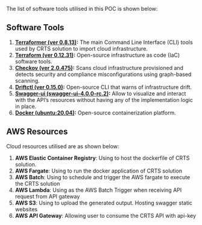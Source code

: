 The list of software tools utilised in this POC is shown below:

## Software Tools

1. **[Terraformer (ver 0.8.13)](https://github.com/GoogleCloudPlatform/terraformer ':target=_blank'):** The main Command Line Interface (CLI) tools used by CRTS solution to import cloud infrastructure.
2. **[Terraform (ver 0.12.31)](https://www.terraform.io/ ':target=_blank'):** Open-source infrastructure as code (IaC) software tools.
3. **[Checkov (ver 2.0.475)](https://www.checkov.io/ ':target=_blank'):** Scans cloud infrastructure provisioned and detects security and compliance misconfigurations using graph-based scanning.
4. **[Driftctl (ver 0.15.0)](https://driftctl.com/ ':target=_blank'):** Open-source CLI that warns of infrastructure drift.
5. **[Swagger-ui (swagger-ui-4.0.0-rc.2)](https://github.com/swagger-api/swagger-ui ':target=_blank'):** Allow to visualize and interact with the API’s resources without having any of the implementation logic in place.
6. **[Docker (ubuntu:20.04)](https://www.docker.com/ ':target=_blank'):** Open-source containerization platform.

## AWS Resources

Cloud resources utilised are as shown below:

1. **AWS Elastic Container Registry**: Using to host the dockerfile of CRTS solution.
2. **AWS Fargate**: Using to run the docker application of CRTS solution
3. **AWS Batch**: Using to schedule and trigger the AWS fargate to execute the CRTS solution
4. **AWS Lambda**: Using as the AWS Batch Trigger when receiving API request from API gateway
5. **AWS S3**: Using to upload the generated output. Hosting swagger static websites
6. **AWS API Gateway**: Allowing user to consume the CRTS API with api-key

